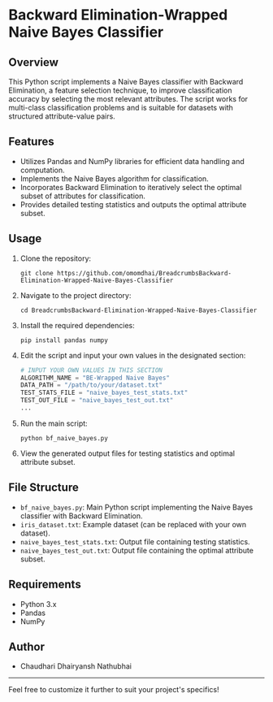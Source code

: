 # Backward Elimination-Wrapped Naive Bayes Classifier

## Overview
This Python script implements a Naive Bayes classifier with Backward Elimination, a feature selection technique, to improve classification accuracy by selecting the most relevant attributes. The script works for multi-class classification problems and is suitable for datasets with structured attribute-value pairs.

## Features
- Utilizes Pandas and NumPy libraries for efficient data handling and computation.
- Implements the Naive Bayes algorithm for classification.
- Incorporates Backward Elimination to iteratively select the optimal subset of attributes for classification.
- Provides detailed testing statistics and outputs the optimal attribute subset.

## Usage
1. Clone the repository:

   ```
   git clone https://github.com/omomdhai/BreadcrumbsBackward-Elimination-Wrapped-Naive-Bayes-Classifier
   ```
   
2. Navigate to the project directory:

   ```
   cd BreadcrumbsBackward-Elimination-Wrapped-Naive-Bayes-Classifier
   ```

3. Install the required dependencies:

   ```
   pip install pandas numpy
   ```

4. Edit the script and input your own values in the designated section:

   ```python
   # INPUT YOUR OWN VALUES IN THIS SECTION
   ALGORITHM_NAME = "BE-Wrapped Naive Bayes"
   DATA_PATH = "/path/to/your/dataset.txt"
   TEST_STATS_FILE = "naive_bayes_test_stats.txt"
   TEST_OUT_FILE = "naive_bayes_test_out.txt"
   ...
   ```

5. Run the main script:

   ```
   python bf_naive_bayes.py
   ```

6. View the generated output files for testing statistics and optimal attribute subset.

## File Structure
- `bf_naive_bayes.py`: Main Python script implementing the Naive Bayes classifier with Backward Elimination.
- `iris_dataset.txt`: Example dataset (can be replaced with your own dataset).
- `naive_bayes_test_stats.txt`: Output file containing testing statistics.
- `naive_bayes_test_out.txt`: Output file containing the optimal attribute subset.

## Requirements
- Python 3.x
- Pandas
- NumPy

## Author
- Chaudhari Dhairyansh Nathubhai

---

Feel free to customize it further to suit your project's specifics!
